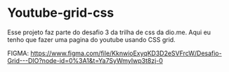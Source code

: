 # Youtube-grid-css
Esse projeto faz parte do desafio 3 da trilha de css da dio.me. Aqui eu tenho que fazer uma pagina do youtube usando CSS grid. 

FIGMA: https://www.figma.com/file/KknwioExyqKD3D2eSVFrcW/Desafio-Grid---DIO?node-id=0%3A1&t=Ya7SyWmyIwp3t8zj-0
